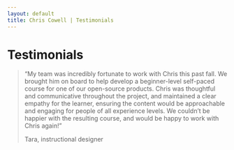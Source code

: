 ```yaml
---
layout: default
title: Chris Cowell | Testimonials
---
```



<!-- remember to manually smartify quotation marks on this page. For some reason the "smartify" filter isn't doing what I expect it to. -->

# Testimonials

<blockquote class="blockquote">
<p class="testimonial">
“My team was incredibly fortunate to work with Chris this past fall. We brought him on board to help develop a beginner-level self-paced course for one of our open-source products. Chris was thoughtful and communicative throughout the project, and maintained a clear empathy for the learner, ensuring the content would be approachable and engaging for people of all experience levels. We couldn’t be happier with the resulting course, and would be happy to work with Chris again!”
</p>

<footer class="blockquote-footer testimonial-author">Tara, instructional designer</footer>
</blockquote>
